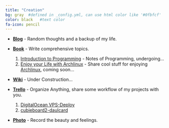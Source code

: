 ```yaml
---
title: "Creation"
bg: gray  #defined in _config.yml, can use html color like '#0fbfcf'
color: black   #text color
fa-icon: pencil
---
```


* <i class="fa fa-bold"></i> [**Blog**](http://blog.billryan.me) - Random thoughts and a backup of my life.  
* <i class="fa fa-book"></i> [**Book**](http://book.billryan.me) - Write comprehensive topics.  
  1. [Introduction to Programming](http://programming-notes.billryan.me) - Notes of Programming, undergoing...  
  2. [Enjoy your Life with Archlinux](http://enjoy-archlinux.billryan.me) - Share cool stuff for enjoying [Archlinux](https://wiki.archlinux.org/), coming soon...  
* <i class="fa fa-wordpress"></i> [**Wiki**](http://wiki.billryan.me) - Under Construction...  
* <i class="fa fa-trello"></i> [**Trello**](https://trello.com/billryan4) - Organize Anything, share some workflow of my projects with you.  
  1. [DigitalOcean VPS-Deploy](https://trello.com/b/OeD20fAu/vps-deploy)  
  2. [cubieboard2-daulcard](https://trello.com/b/RCJSmgrF/cubieboard2-daulcard)  

* <i class="fa fa-camera"></i> [**Photo**](http://www.douban.com/people/billryan/photos) - Record the beauty and feelings.  
